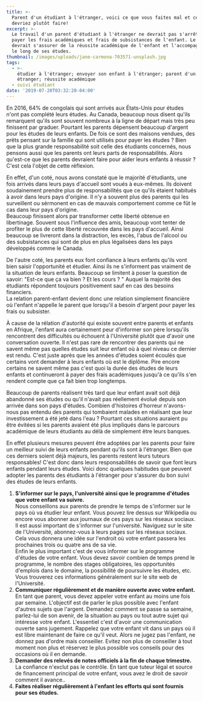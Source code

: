 ```yaml
---
title: >-
  Parent d'un étudiant à l'étranger, voici ce que vous faites mal et ce que vous
  devriez plutôt faire!
excerpt: >-
  Le travail d'un parent d'étudiant à l'étranger ne devrait pas s'arrêter à
  payer les frais académiques et frais de subsistances de l'enfant. Le parent
  devrait s'assurer de la réussite académique de l'enfant et l'accompagner tout
  le long de ses études.
thumbnail: /images/uploads/jane-carmona-703571-unsplash.jpg
tags:
  - >-
    étudier à l'étranger; envoyer son enfant à l'étranger; parent d'un étudiant
    étranger; réussite académique
  - suivi étudiant
date: '2019-07-20T03:32:20-04:00'
---
```

En 2016, 64% de congolais qui sont arrivés aux États-Unis pour études n'ont pas complété leurs études. Au Canada, beaucoup nous disent qu'ils remarquent qu'ils sont souvent nombreux à la ligne de départ mais très peu finissent par graduer. Pourtant les parents dépensent beaucoup d'argent pour les études de leurs enfants. De fois ce sont des maisons vendues, des prêts pensant sur la famille qui sont utilisés pour payer les études ? Bien que la plus grande responsabilité soit celle des étudiants concernés, nous pensons aussi que les parents ont leurs parts de responsabilités. Alors qu'est-ce que les parents devraient faire pour aider leurs enfants à réussir ? C'est cela l'objet de cette réflexion.

En effet, d'un coté, nous avons constaté que le majorité d'étudiants, une fois arrivés dans leurs pays d'accueil sont voués à eux-mêmes. Ils doivent soudainement prendre plus de responsabilités que ce qu'ils étaient habitués à avoir dans leurs pays d'origine. Il n'y a souvent plus des parents qui les surveillent ou sérmonent en cas de mauvais comportement comme ce fût le cas dans leur pays d'origine. \
Beaucoup finissent alors par transformer cette liberté obtenue en libertinage. Souvent sous l'influence des amis, beaucoup vont tenter de profiter le plus de cette liberté recouvrée dans les pays d'accueil. Ainsi beaucoup se livreront dans la distraction, les excès, l'abus de l'alcool ou des subsistances qui sont de plus en plus légalisées dans les pays développés comme le Canada.

De l'autre coté, les parents eux font confiance à leurs enfants qu'ils vont bien saisir l'opportunité et étudier. Ainsi ils ne s'informent pas vraiment de la situation de leurs enfants. Beaucoup se limitent à poser la question de savoir: "Est-ce que ça va bien ? Et les cours ? " Auquel la majorité des étudiants répondent toujours positivement sauf en cas des besoins financiers.\
La relation parent-enfant devient donc une relation simplement financière où l'enfant n'appelle le parent que lorsqu'il a besoin d'argent pour payer les frais ou subsister. 

À cause de la rélation d'autorité qui existe souvent entre parents et enfants en Afrique, l'enfant aura certainement peur d'informer son père lorsqu'ils rencontrent des difficultés ou échouent à l'Université plutôt que d'avoir une conversation ouverte. Il n'est pas rare de rencontrer des parents qui ne savent même pas quelles études suit leur enfant où à quel niveau ce dernier est rendu. C'est juste après que les années d'études soient écoulés que certains vont demander à leurs enfants où est le diplôme. Pire encore certains ne savent même pas c'est quoi la durée des études de leurs enfants et continueront à payer des frais académiques jusqu'à ce qu'ils s'en rendent compte que ça fait bien trop longtemps.

Beaucoup de parents réalisent très tard que leur enfant avait soit déjà abandonné ses études ou qu'il n'avait pas réellement évolué depuis son arrivée dans son pays d'études. Combien d'histoires d'horreur n'avons-nous pas entendu des parents qui tombaient malades en réalisant que leur investissement a été jeté dans l'eau ? Pourtant ces situations auraient pu être évitées si les parents avaient été plus impliqués dans le parcours académique de leurs étudiants au délà de simplement être leurs banques.

En effet plusieurs mesures peuvent être adoptées par les parents pour faire un meilleur suivi de leurs enfants pendant qu'ils sont à l'étranger. Bien que ces derniers soient déjà majeurs, les parents restent leurs tuteurs responsables! C'est donc dans leurs responsabilités de savoir que font leurs enfants pendant leurs études. Voici donc quelques habitudes que peuvent adopter les parents des étudiants à l'étranger pour s'assurer du bon suivi des études de leurs enfants.

1. **S'informer sur le pays, l'université ainsi que le programme d'études que votre enfant va suivre.**\
   Nous conseillons aux parents de prendre le temps de s'informer sur le pays où va étudier leur enfant. Vous pouvez lire dessus sur Wikipedia ou encore vous abonner aux journaux de ces pays sur les réseaux sociaux.\
   Il est aussi important de s'informer sur l'université. Naviguez sur le site de l'Université, abonnez-vous à leurs pages sur les réseaux sociaux. Cela vous donnera une idée sur l'endroit où votre enfant passera les prochaines trois ou quatre ans de sa vie.\
   Enfin le plus important c'est de vous informer sur le programme d'études de votre enfant. Vous devez savoir combien de temps prend le programme, le nombre des stages obligatoires, les opportunités d'emplois dans le domaine, la possibilité de poursuivre les études, etc.\
   Vous trouverez ces informations généralement sur le site web de l'Université.
2. **Communiquer régulièrement et de manière ouverte avec votre enfant.**\
   En tant que parent, vous devez appeler votre enfant au moins une fois par semaine. L'objectif est de parler le plus possible avec l'enfant d'autres sujets que l'argent. Demandez comment se passe sa semaine, parlez-lui de son avenir, de la situation au pays ou tout autre sujet qui intéresse votre enfant. L'essentiel c'est d'avoir une communication ouverte sans jugement. Rappelez que votre enfant vit dans un pays où il est libre maintenant de faire ce qu'il veut. Alors ne jugez pas l'enfant, ne donnez pas d'ordre mais conseiller. Evitez non plus de conseiller à tout moment non plus et réservez le plus possible vos conseils pour des occasions où il en demande.
3. **Demander des relevés de notes officiels à la fin de chaque trimestre.**\
   La confiance n'exclut pas le contrôle. En tant que tuteur légal et source de financement principal de votre enfant, vous avez le droit de savoir comment il avance..
4. **Faites réaliser régulièrement à l'enfant les efforts qui sont fournis pour ses études.**
